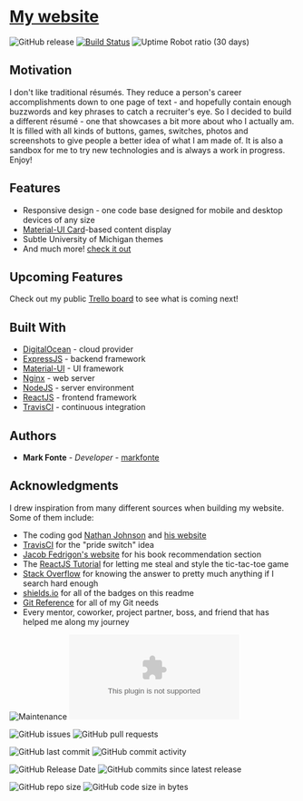 # [My website](https://markfonte.dev)
![GitHub release](https://img.shields.io/github/release/markfonte/personal_website) [![Build Status](https://travis-ci.org/markfonte/personal_website.svg?branch=master)](https://travis-ci.org/markfonte/personal_website) ![Uptime Robot ratio (30 days)](https://img.shields.io/uptimerobot/ratio/m783268782-cdf759be1e3aff1f04fa698e)

## Motivation

I don't like traditional résumés. They reduce a person's career accomplishments down to one page of text - and hopefully contain enough buzzwords and key phrases to catch a recruiter's eye. So I decided to build a different résumé - one that showcases a bit more about who I actually am. It is filled with all kinds of buttons, games, switches, photos and screenshots to give people a better idea of what I am made of. It is also a sandbox for me to try new technologies and is always a work in progress. Enjoy!

## Features

* Responsive design - one code base designed for mobile and desktop devices of any size
* [Material-UI Card](https://material-ui.com/components/cards/#cards)-based content display
* Subtle University of Michigan themes
* And much more! [check it out](https://markfonte.dev)


## Upcoming Features

Check out my public [Trello board](https://trello.com/b/yoLCEs6S/personal-website) to see what is coming next!

## Built With

* [DigitalOcean](https://www.digitalocean.com/) - cloud provider
* [ExpressJS](https://expressjs.com/) - backend framework
* [Material-UI](https://material-ui.com/) - UI framework
* [Nginx](https://www.nginx.com/) - web server
* [NodeJS](https://nodejs.org/) - server environment
* [ReactJS](https://reactjs.org/) - frontend framework
* [TravisCI](https://travis-ci.org/) - continuous integration

## Authors

* **Mark Fonte** - *Developer* - [markfonte](https://github.com/markfonte)

## Acknowledgments

I drew inspiration from many different sources when building my website. Some of them include:
*  The coding god [Nathan Johnson](https://github.com/nathan815) and [his website](https://nathanieljohnson.me/)
*  [TravisCI](https://travis-ci.org/) for the "pride switch" idea
*  [Jacob Fedrigon's website](http://www-personal.umich.edu/~jacobfed/) for his book recommendation section
*  The [ReactJS Tutorial](https://reactjs.org/tutorial/tutorial.html#overview) for letting me steal and style the tic-tac-toe game
*  [Stack Overflow](https://stackoverflow.com/) for knowing the answer to pretty much anything if I search hard enough
*  [shields.io](https://shields.io) for all of the badges on this readme
*  [Git Reference](https://git-scm.com/book/en/v2/Getting-Started-About-Version-Control) for all of my Git needs
*  Every mentor, coworker, project partner, boss, and friend that has helped me along my journey


![Maintenance](https://img.shields.io/maintenance/yes/2020) ![Website](https://img.shields.io/website/https/mark.fonte.com)
 
![GitHub issues](https://img.shields.io/github/issues-raw/markfonte/personal_website) ![GitHub pull requests](https://img.shields.io/github/issues-pr-raw/markfonte/personal_website)

![GitHub last commit](https://img.shields.io/github/last-commit/markfonte/personal_website) ![GitHub commit activity](https://img.shields.io/github/commit-activity/w/markfonte/personal_website)

![GitHub Release Date](https://img.shields.io/github/release-date/markfonte/personal_website) ![GitHub commits since latest release](https://img.shields.io/github/commits-since/markfonte/personal_website/latest)

![GitHub repo size](https://img.shields.io/github/repo-size/markfonte/personal_website) ![GitHub code size in bytes](https://img.shields.io/github/languages/code-size/markfonte/personal_website)
